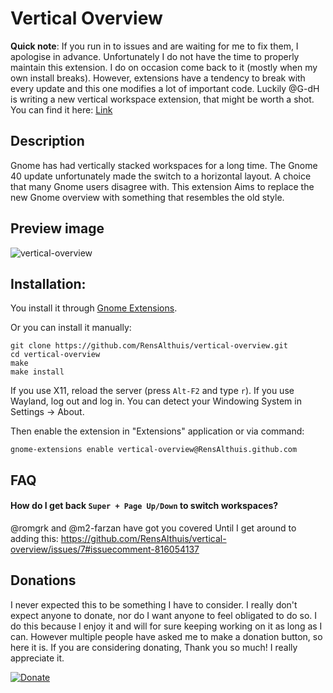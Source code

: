 # Vertical Overview
**Quick note**: If you run in to issues and are waiting for me to fix them, I apologise in advance. Unfortunately I do not have the time to properly maintain this extension. I do on occasion come back to it (mostly when my own install breaks). However, extensions have a tendency to break with every update and this one modifies a lot of important code. Luckily @G-dH is writing a new vertical workspace extension, that might be worth a shot. You can find it here: [Link](https://github.com/G-dH/vertical-workspaces)

## Description
Gnome has had vertically stacked workspaces for a long time. The Gnome 40 update unfortunately made the switch to a horizontal layout. A choice that many Gnome users disagree with. This extension Aims to replace the new Gnome overview with something that resembles the old style. 


## Preview image
![vertical-overview](https://user-images.githubusercontent.com/12956267/116825963-f0977f00-ab91-11eb-953a-ea891389ddf9.gif)

## Installation:
You install it through [Gnome Extensions](https://extensions.gnome.org/extension/4144/vertical-overview/).

Or you can install it manually:
```
git clone https://github.com/RensAlthuis/vertical-overview.git
cd vertical-overview
make
make install
```

If you use X11, reload the server (press `Alt-F2` and type `r`).
If you use Wayland, log out and log in.
You can detect your Windowing System in Settings → About.

Then enable the extension in "Extensions" application or via command:

```
gnome-extensions enable vertical-overview@RensAlthuis.github.com
```

## FAQ
#### **How do I get back `Super + Page Up/Down` to switch workspaces?**

@romgrk and @m2-farzan have got you covered Until I get around to adding this:
https://github.com/RensAlthuis/vertical-overview/issues/7#issuecomment-816054137



## Donations
I never expected this to be something I have to consider. I really don't expect anyone to donate, nor do I want anyone to feel obligated to do so. I do this because I enjoy it and will for sure keeping working on it as long as I can. However multiple people have asked me to make a donation button, so here it is. If you are considering donating, Thank you so much! I really appreciate it.

[![Donate](https://www.paypalobjects.com/en_US/i/btn/btn_donate_LG.gif)](https://www.paypal.com/donate?hosted_button_id=8JSADCLQR58KJ)
